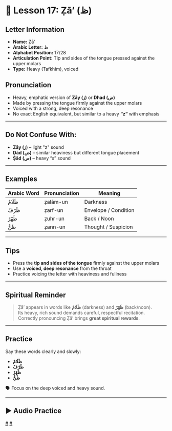 # 📘 Lesson 17: Ẓā’ (ظ)

## Letter Information

- **Name:** Ẓā’
- **Arabic Letter:** ظ
- **Alphabet Position:** 17/28
- **Articulation Point:** Tip and sides of the tongue pressed against the upper molars
- **Type:** Heavy (Tafkhīm), voiced

## Pronunciation

- Heavy, emphatic version of **Zāy (ز)** or **Dhad (ض)**
- Made by pressing the tongue firmly against the upper molars
- Voiced with a strong, deep resonance
- No exact English equivalent, but similar to a heavy **“z”** with emphasis

---

## Do Not Confuse With:

- **Zāy (ز)** – light "z" sound
- **Ḍād (ض)** – similar heaviness but different tongue placement
- **Ṣād (ص)** – heavy “s” sound

---

## Examples

| Arabic Word | Pronunciation | Meaning              |
| ----------- | ------------- | -------------------- |
| ظَلَامٌ     | ẓalām-un      | Darkness             |
| ظَرْفٌ      | ẓarf-un       | Envelope / Condition |
| ظَهْرٌ      | ẓuhr-un       | Back / Noon          |
| ظَنٌّ       | ẓann-un       | Thought / Suspicion  |

---

## Tips

- Press the **tip and sides of the tongue** firmly against the upper molars
- Use a **voiced, deep resonance** from the throat
- Practice voicing the letter with heaviness and fullness

---

## Spiritual Reminder

> Ẓā’ appears in words like **ظَلَامٌ** (darkness) and **ظَهْرٌ** (back/noon).  
> Its heavy, rich sound demands careful, respectful recitation.  
> Correctly pronouncing Ẓā’ brings **great spiritual rewards**.

---

## Practice

Say these words clearly and slowly:

- **ظَلَامٌ**
- **ظَرْفٌ**
- **ظَهْرٌ**
- **ظَنٌّ**

🗣 Focus on the deep voiced and heavy sound.

---

## ▶️ Audio Practice

[#](assets/audios/arabic/man/17.mp3) [#](assets/audios/arabic/woman/17.mp3)
